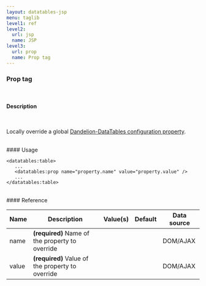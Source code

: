 ```yaml
---
layout: datatables-jsp
menu: taglib
level1: ref
level2:
  url: jsp
  name: JSP
level3:
  url: prop
  name: Prop tag
---
```


### Prop tag
<br />

#### Description
<br />

Locally override a global [Dandelion-DataTables configuration property](./ref.properties.html).

<br />
#### Usage
    
    <datatables:table>
       ...
       <datatables:prop name="property.name" value="property.value" />
       ...
    </datatables:table>
    
<br />    
#### Reference

<table id="tableReference" class="table table-striped table-bordered">
  <thead>
    <tr>
      <th>Name</th>
      <th>Description</th>
      <th>Value(s)</th>
      <th>Default</th>
      <th>Data source</th>
    </tr>
  </thead>
  <tbody>
  <tr>
    <td>name</td>
    <td><strong>(required)</strong> Name of the property to override</td>
    <td></td>
    <td></td>
    <td>DOM/AJAX</td>
  </tr>
  <tr>
    <td>value</td>
    <td><strong>(required)</strong> Value of the property to override</td>
    <td></td>
    <td></td>
    <td>DOM/AJAX</td>
  </tr>
  </tbody>
</table>

<link rel="stylesheet" href="//ajax.aspnetcdn.com/ajax/jquery.dataTables/1.9.4/css/jquery.dataTables.css" />
<script src="http://ajax.aspnetcdn.com/ajax/jquery.dataTables/1.9.4/jquery.dataTables.min.js">
</script>
<script src="/assets/js/site_reference.js">
</script>